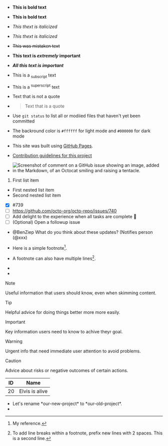 * **This is bold text**
* **This is bold text**
* *This thext is italicized*
* *This thext is italicized*
* ~~This was mistaken text~~
* **This text is *extremely* important**
* ***All this text is important***
* This is a <sub>subscript</sub> text
* This is a <sup>superscript</sup> text
* Text that is not a quote
* > Text that is a quote

* Use `git status` to list all or modiied files that haven't yet been committed
* The backround color is `#ffffff` for light mode and `#000000` for dark mode

* This site was built using [GitHub Pages](https://pages.github.com/).

* [Contribution guidelines for this project](docs/CONTRIBUTING.md)

* ![Screenshot of comment on a GitHub issue showing an image, added in the Markdown, of an Octocat smiling and raising a tentacle.](https://myoctocat.com/assets/images/base-octocat.svg)

1. First list item

* First nested list item
* Second nested list item

* [x] #739
* [ ] <https://github.com/octo-org/octo-repo/issues/740>
* [ ] Add delight to the experience when all tasks are complete :tada:
* [ ] \(Optional) Open a followup issue

* @BenZiep What do you think about these updates? (Notifies person (@xxx)
  
* Here is a simple footnote[^1].
* A footnote can also have multiple lines[^2].
* [^1]: My reference.
* [^2]: To add line breaks within a footnote, prefix new lines with 2 spaces.
  This is a second line.

> [!NOTE]
> Useful information that users should know, even when skimming content.

> [!TIP]
> Helpful advice for doing things better more more easily.

> [!IMPORTANT]
> Key information users need to know to achive theyr goal.

> [!WARNING]
> Urgent info that need immediate user attention to avoid problems.

> [!CAUTION]
> Advice about risks or negative outcomes of certain actions.

| ID | Name           |
| -- | -------------- |
| 20 | Elvis is alive |

<!-- This content will not appear in the rendered Markdown -->
* Let's rename \*our-new-project\* to \*our-old-project\*.
*
